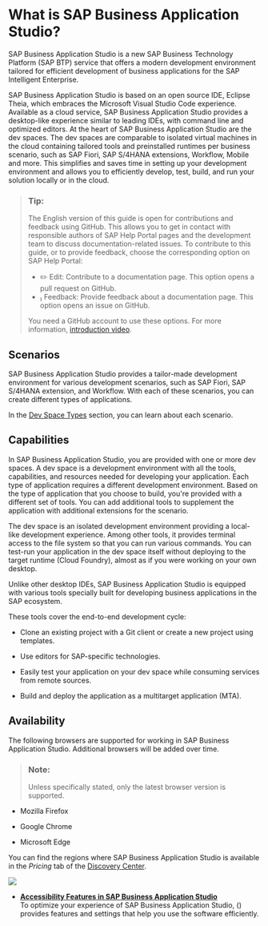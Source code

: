<!-- loio8f46c6e6f86641cc900871c903761fd4 -->

<link rel="stylesheet" type="text/css" href="css/sap-icons.css"/>

# What is SAP Business Application Studio?

SAP Business Application Studio is a new SAP Business Technology Platform \(SAP BTP\) service that offers a modern development environment tailored for efficient development of business applications for the SAP Intelligent Enterprise.

SAP Business Application Studio is based on an open source IDE, Eclipse Theia, which embraces the Microsoft Visual Studio Code experience. Available as a cloud service, SAP Business Application Studio provides a desktop-like experience similar to leading IDEs, with command line and optimized editors. At the heart of SAP Business Application Studio are the dev spaces. The dev spaces are comparable to isolated virtual machines in the cloud containing tailored tools and preinstalled runtimes per business scenario, such as SAP Fiori, SAP S/4HANA extensions, Workflow, Mobile and more. This simplifies and saves time in setting up your development environment and allows you to efficiently develop, test, build, and run your solution locally or in the cloud.



> ### Tip:  
> The English version of this guide is open for contributions and feedback using GitHub. This allows you to get in contact with responsible authors of SAP Help Portal pages and the development team to discuss documentation-related issues. To contribute to this guide, or to provide feedback, choose the corresponding option on SAP Help Portal:
> 
> -   :pencil2: Edit: Contribute to a documentation page. This option opens a pull request on GitHub.
> -   <span class="SAP-icons"></span> Feedback: Provide feedback about a documentation page. This option opens an issue on GitHub.
> 
> You need a GitHub account to use these options. For more information, [introduction video](https://www.youtube.com/watch?v=WJ0oarMlVW4).



<a name="loio8f46c6e6f86641cc900871c903761fd4__section_v5w_5jm_wjb"/>

## Scenarios

SAP Business Application Studio provides a tailor-made development environment for various development scenarios, such as SAP Fiori, SAP S/4HANA extension, and Workflow. With each of these scenarios, you can create different types of applications.

In the [Dev Space Types](dev-space-types-4142f78.md) section, you can learn about each scenario.



<a name="loio8f46c6e6f86641cc900871c903761fd4__section_x1k_xjm_wjb"/>

## Capabilities

In SAP Business Application Studio, you are provided with one or more dev spaces. A dev space is a development environment with all the tools, capabilities, and resources needed for developing your application. Each type of application requires a different development environment. Based on the type of application that you choose to build, you're provided with a different set of tools. You can add additional tools to supplement the application with additional extensions for the scenario.

The dev space is an isolated development environment providing a local-like development experience. Among other tools, it provides terminal access to the file system so that you can run various commands. You can test-run your application in the dev space itself without deploying to the target runtime \(Cloud Foundry\), almost as if you were working on your own desktop.

Unlike other desktop IDEs, SAP Business Application Studio is equipped with various tools specially built for developing business applications in the SAP ecosystem.

These tools cover the end-to-end development cycle:

-   Clone an existing project with a Git client or create a new project using templates.

-   Use editors for SAP-specific technologies.

-   Easily test your application on your dev space while consuming services from remote sources.

-   Build and deploy the application as a multitarget application \(MTA\).




<a name="loio8f46c6e6f86641cc900871c903761fd4__section_rvc_kxq_mlb"/>

## Availability

The following browsers are supported for working in SAP Business Application Studio. Additional browsers will be added over time.

> ### Note:  
> Unless specifically stated, only the latest browser version is supported.

-   Mozilla Firefox

-   Google Chrome

-   Microsoft Edge


You can find the regions where SAP Business Application Studio is available in the *Pricing* tab of the [Discovery Center](https://discovery-center.cloud.sap/#/serviceCatalog/business-application-studio?region=all&tab=service_plan&licenseModel=cpea).

![](images/Regions_cacf286.png)

-   **[Accessibility Features in SAP Business Application Studio](accessibility-features-in-sap-business-application-studio-704ce0a.md "To optimize your experience of SAP Business Application Studio,  () provides features and
		settings that help you use the software efficiently.")**  
To optimize your experience of SAP Business Application Studio, \(\) provides features and settings that help you use the software efficiently.

